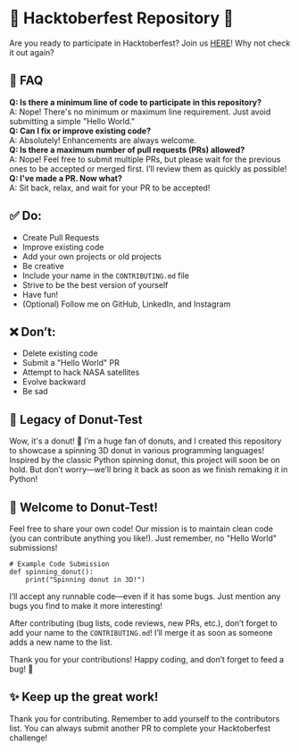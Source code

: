 

<h1>🍩 Hacktoberfest Repository 🍩</h1>
<p>Are you ready to participate in Hacktoberfest? Join us <a href="https://github.com/SilvaneUX/donut-test">HERE</a>! Why not check it out again?</p>

<h2>🎉 FAQ</h2>
<div class="faq">
    <strong>Q: Is there a minimum line of code to participate in this repository?</strong><br>
    A: Nope! There's no minimum or maximum line requirement. Just avoid submitting a simple "Hello World."
</div>

<div class="faq">
    <strong>Q: Can I fix or improve existing code?</strong><br>
    A: Absolutely! Enhancements are always welcome.
</div>

<div class="faq">
    <strong>Q: Is there a maximum number of pull requests (PRs) allowed?</strong><br>
    A: Nope! Feel free to submit multiple PRs, but please wait for the previous ones to be accepted or merged first. I’ll review them as quickly as possible!
</div>

<div class="faq">
    <strong>Q: I've made a PR. Now what?</strong><br>
    A: Sit back, relax, and wait for your PR to be accepted!
</div>

<h2>✅ Do:</h2>
<ul>
    <li>Create Pull Requests</li>
    <li>Improve existing code</li>
    <li>Add your own projects or old projects</li>
    <li>Be creative</li>
    <li>Include your name in the <code>CONTRIBUTING.md</code> file</li>
    <li>Strive to be the best version of yourself</li>
    <li>Have fun!</li>
    <li>(Optional) Follow me on GitHub, LinkedIn, and Instagram</li>
</ul>

<h2>❌ Don’t:</h2>
<ul>
    <li>Delete existing code</li>
    <li>Submit a "Hello World" PR</li>
    <li>Attempt to hack NASA satellites</li>
    <li>Evolve backward</li>
    <li>Be sad</li>
</ul>

<div class="legacy">
    <h2>🌟 Legacy of Donut-Test</h2>
    <p>Wow, it's a donut! 🍩 I’m a huge fan of donuts, and I created this repository to showcase a spinning 3D donut in various programming languages! Inspired by the classic Python spinning donut, this project will soon be on hold. But don’t worry—we’ll bring it back as soon as we finish remaking it in Python!</p>
</div>

<h2>🎈 Welcome to Donut-Test!</h2>
<p>Feel free to share your own code! Our mission is to maintain clean code (you can contribute anything you like!). Just remember, no "Hello World" submissions!</p>

<pre><code># Example Code Submission
def spinning_donut():
    print("Spinning donut in 3D!")
</code></pre>

<p>I’ll accept any runnable code—even if it has some bugs. Just mention any bugs you find to make it more interesting!</p>
<p>After contributing (bug lists, code reviews, new PRs, etc.), don’t forget to add your name to the <code>CONTRIBUTING.md</code>! I’ll merge it as soon as someone adds a new name to the list.</p>

<div class="contribution">
    <p>Thank you for your contributions! Happy coding, and don’t forget to feed a bug! 🐞</p>
</div>

<h2>✨ Keep up the great work!</h2>
<p>Thank you for contributing. Remember to add yourself to the contributors list. You can always submit another PR to complete your Hacktoberfest challenge!</p>

